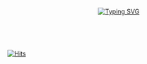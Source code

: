 <div align="center">
<br><br><br>
  
[![Typing SVG](https://readme-typing-svg.herokuapp.com?font=Sriracha&color=9D9ED2&size=43&duration=5000&pause=5&center=false&vCenter=false&width=600&height=110&lines=%E3%80%80Yejin's+Github%2C+Welcome🤗%E3%80%80)](https://git.io/typing-svg)

<br><br><br>
<div align="left">
  
[![Hits](https://hits.seeyoufarm.com/api/count/incr/badge.svg?url=https%3A%2F%2Fgithub.com%2FLee-Yeejin&count_bg=%23888AD3&title_bg=%23555555&icon=github.svg&icon_color=%23E7E7E7&title=Views&edge_flat=false)](https://hits.seeyoufarm.com)

